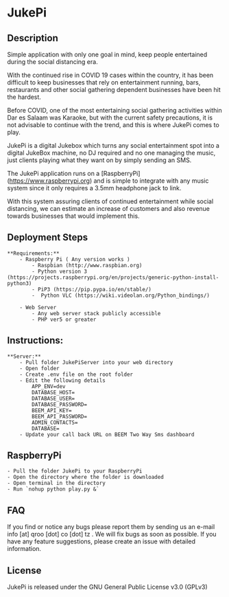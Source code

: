 # JukePi

## Description 
Simple application with only one goal in mind, keep people entertained during the social distancing era.

With the continued rise in COVID 19 cases within the country, it has been difficult to keep businesses that rely on entertainment running, bars, restaurants and other social gathering dependent businesses have been hit  the hardest.

Before COVID, one of the most entertaining social gathering activities within Dar es Salaam was Karaoke, but with the current safety precautions, it is not advisable to continue with the trend, and this is where JukePi comes to play.

JukePi is a digital Jukebox which turns any social entertainment spot into a digital JukeBox machine, no DJ required and no one managing the music, just clients playing what they want on by simply sending an SMS.

The JukePi application runs on a [RaspberryPi] (https://www.raspberrypi.org) and is simple to integrate with any music system since it only requires a 3.5mm headphone jack to link.

With this system assuring clients of continued entertainment while social distancing, we can estimate an increase of customers and also revenue towards businesses that would implement this.

## Deployment Steps
    **Requirements:**
        - Raspberry Pi ( Any version works )
            - Raspbian (http://www.raspbian.org)
            - Python version 3 (https://projects.raspberrypi.org/en/projects/generic-python-install-python3)
            - PiP3 (https://pip.pypa.io/en/stable/)
            -  Python VLC (https://wiki.videolan.org/Python_bindings/)

        - Web Server
            - Any web server stack publicly accessible 
            - PHP ver5 or greater
		
## Instructions:
    **Server:**
        - Pull folder JukePiServer into your web directory
        - Open folder
        - Create .env file on the root folder
        - Edit the following details
            APP_ENV=dev
            DATABASE_HOST=
            DATABASE_USER=
            DATABASE_PASSWORD=
            BEEM_API_KEY=
            BEEM_API_PASSWORD=
            ADMIN_CONTACTS=
            DATABASE=
        - Update your call back URL on BEEM Two Way Sms dashboard

## RaspberryPi
	- Pull the folder JukePi to your RaspberryPi
	- Open the directory where the folder is downloaded
	- Open terminal in the directory
	- Run `nohup python play.py &`

## FAQ
If you find or notice any bugs please report them by sending us an e-mail info [at] qroo [dot] co [dot] tz . We will fix bugs as soon as possible. If you have any feature suggestions, please create an issue with detailed information.

## License
JukePi is released under the GNU General Public License v3.0 (GPLv3)